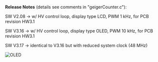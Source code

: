 **Release Notes** (details see comments in "geigerCounter.c"):


SW V2.08 -> w/ HV control loop, display type LCD, PWM 1 kHz, for PCB revision HW3.1

SW V3.16 -> w/ HV control loop, display type OLED, PWM 10 kHz, for PCB revision HW3.1

SW V3.17 -> identical to V3.16 but with reduced system clock (48 MHz)

![OLED](https://user-images.githubusercontent.com/77980708/212469693-391a5923-3d9b-4e5d-85ea-d4b9252364b7.gif)

